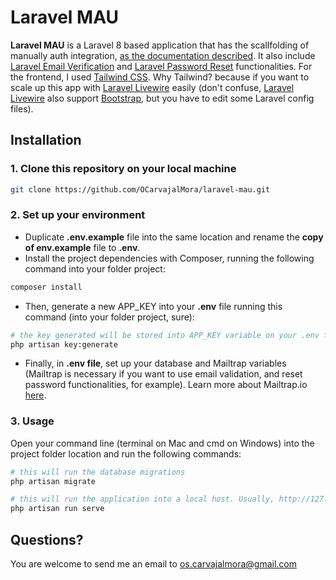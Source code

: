 # Laravel MAU

**Laravel MAU** is a Laravel 8 based application that has the scallfolding of manually auth integration, [as the documentation described](https://laravel.com/docs/8.x/authentication#authenticating-users). It also include [Laravel Email Verification](https://laravel.com/docs/8.x/verification) and [Laravel Password Reset](https://laravel.com/docs/8.x/passwords) functionalities. For the frontend, I used [Tailwind CSS](https://tailwindcss.com/). Why Tailwind? because if you want to scale up this app with [Laravel Livewire](https://laravel-livewire.com/) easily (don't confuse, [Laravel Livewire](https://laravel-livewire.com/) also support [Bootstrap](https://getbootstrap.com/), but you have to edit some Laravel config files).

## Installation

### 1. Clone this repository on your local machine

```bash
git clone https://github.com/OCarvajalMora/laravel-mau.git
```

### 2. Set up your environment
* Duplicate **.env.example** file into the same location and rename the **copy of env.example** file to **.env**.
* Install the project dependencies with Composer, running the following command into your folder project:
```bash
composer install
```
* Then, generate a new APP_KEY into your **.env** file running this command (into your folder project, sure):
```bash
# the key generated will be stored into APP_KEY variable on your .env file
php artisan key:generate
```
* Finally, in **.env file**, set up your database and Mailtrap variables (Mailtrap is necessary if you want to use email validation, and reset password functionalities, for example). Learn more about Mailtrap.io [here](https://mailtrap.io/).

### 3. Usage

Open your command line (terminal on Mac and cmd on Windows) into the project folder location and run the following commands:

```bash
# this will run the database migrations 
php artisan migrate

# this will run the application into a local host. Usually, http://127.0.0.1:8000
php artisan run serve 
```


## Questions?
You are welcome to send me an email to [os.carvajalmora@gmail.com](mailto:os.carvajalmora@gmail.com)
